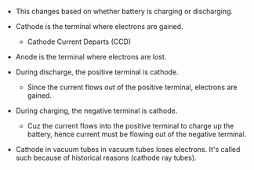 - This changes based on whether battery is charging or discharging.

- Cathode is the terminal where electrons are gained.
	- Cathode Current Departs (CCD)
- Anode is the terminal where electrons are lost.

- During discharge, the positive terminal is cathode.
	- Since the current flows _out_ of the positive terminal, electrons are gained.
- During  charging, the negative terminal is cathode.
	- Cuz the current flows into the positive terminal to charge up the battery, hence current must be flowing out of the negative terminal.

- Cathode in vacuum tubes in vacuum tubes loses electrons. It's called such because of historical reasons (cathode ray tubes).
